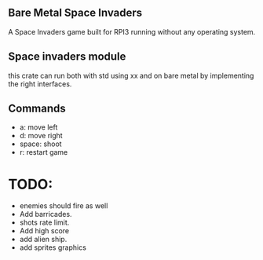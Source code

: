 ## Bare Metal Space Invaders
A Space Invaders game built for RPI3 running without any operating system.


## Space invaders module
this crate can run both with std using xx and on bare metal by implementing the right interfaces.


## Commands
* a: move left
* d: move right
* space: shoot
* r: restart game

# TODO:
* enemies should fire as well
* Add barricades.
* shots rate limit.
* Add high score
* add alien ship.
* add sprites graphics 